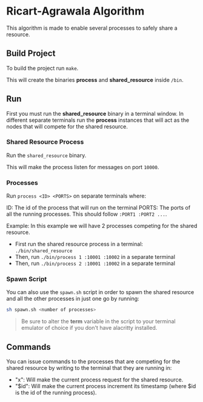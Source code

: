 # Ricart-Agrawala Algorithm

This algorithm is made to enable several processes to safely share a resource.

## Build Project

To build the project run `make`.

This will create the binaries **process** and **shared_resource** inside `/bin`.

## Run

First you must run the **shared_resource** binary in a terminal window. In different separate terminals run the **process** instances that will act as the nodes that will compete for the shared resource.

### Shared Resource Process

Run the `shared_resource` binary.

This will make the process listen for messages on port `10000`.

### Processes

Run `process <ID> <PORTS>` on separate terminals where:

ID: The id of the process that will run on the terminal
PORTS: The ports of all the running processes. This should follow `:PORT1 :PORT2 ...`.

Example:
In this example we will have 2 processes competing for the shared resource.
- First run the shared resource process in a terminal: `./bin/shared_resource`
- Then, run `./bin/process 1 :10001 :10002` in a separate terminal
- Then, run `./bin/process 2 :10001 :10002` in a separate terminal

### Spawn Script

You can also use the `spawn.sh` script in order to spawn the shared resource and all the other processes in just one go by running:

```bash
sh spawn.sh <number of processes>
```

> Be sure to alter the **term** variable in the script to your terminal emulator of choice if you don't have alacritty installed.

## Commands

You can issue commands to the processes that are competing for the shared resource by writing to the terminal that they are running in:

- "x": Will make the current process request for the shared resource.
- "$id": Will make the current process increment its timestamp (where $id is the id of the running process).
